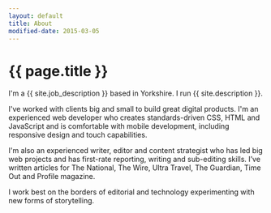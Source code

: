 ```yaml
---
layout: default
title: About
modified-date: 2015-03-05
---
```

<h1 class="page-heading-caps extra-top-padding">{{ page.title }}</h1>
I'm a {{ site.job_description }} based in Yorkshire. I run {{ site.description }}. 

I've worked with clients big and small to build great digital products. I'm an experienced web developer who creates standards-driven CSS, HTML and JavaScript and is comfortable with mobile development, including responsive design and touch capabilities.

I'm also an experienced writer, editor and content strategist who has led big web projects and has first-rate reporting, writing and sub-editing skills. I’ve written articles for The National, The Wire, Ultra Travel, The Guardian, Time Out and Profile magazine.

I work best on the borders of editorial and technology experimenting with new forms of storytelling.   





